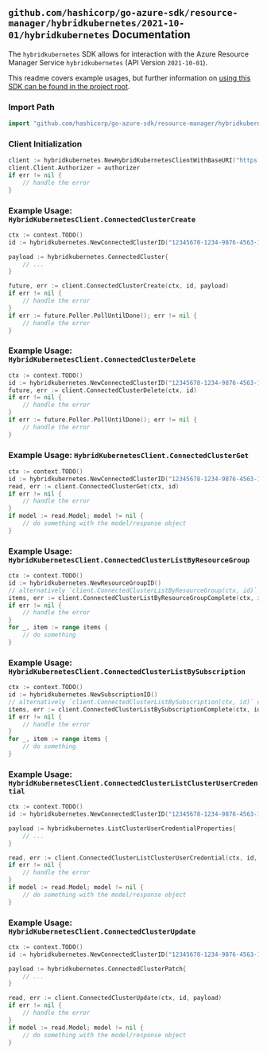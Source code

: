 
## `github.com/hashicorp/go-azure-sdk/resource-manager/hybridkubernetes/2021-10-01/hybridkubernetes` Documentation

The `hybridkubernetes` SDK allows for interaction with the Azure Resource Manager Service `hybridkubernetes` (API Version `2021-10-01`).

This readme covers example usages, but further information on [using this SDK can be found in the project root](https://github.com/hashicorp/go-azure-sdk/tree/main/docs).

### Import Path

```go
import "github.com/hashicorp/go-azure-sdk/resource-manager/hybridkubernetes/2021-10-01/hybridkubernetes"
```


### Client Initialization

```go
client := hybridkubernetes.NewHybridKubernetesClientWithBaseURI("https://management.azure.com")
client.Client.Authorizer = authorizer
if err != nil {
	// handle the error
}
```


### Example Usage: `HybridKubernetesClient.ConnectedClusterCreate`

```go
ctx := context.TODO()
id := hybridkubernetes.NewConnectedClusterID("12345678-1234-9876-4563-123456789012", "example-resource-group", "clusterValue")

payload := hybridkubernetes.ConnectedCluster{
	// ...
}

future, err := client.ConnectedClusterCreate(ctx, id, payload)
if err != nil {
	// handle the error
}
if err := future.Poller.PollUntilDone(); err != nil {
	// handle the error
}
```


### Example Usage: `HybridKubernetesClient.ConnectedClusterDelete`

```go
ctx := context.TODO()
id := hybridkubernetes.NewConnectedClusterID("12345678-1234-9876-4563-123456789012", "example-resource-group", "clusterValue")
future, err := client.ConnectedClusterDelete(ctx, id)
if err != nil {
	// handle the error
}
if err := future.Poller.PollUntilDone(); err != nil {
	// handle the error
}
```


### Example Usage: `HybridKubernetesClient.ConnectedClusterGet`

```go
ctx := context.TODO()
id := hybridkubernetes.NewConnectedClusterID("12345678-1234-9876-4563-123456789012", "example-resource-group", "clusterValue")
read, err := client.ConnectedClusterGet(ctx, id)
if err != nil {
	// handle the error
}
if model := read.Model; model != nil {
	// do something with the model/response object
}
```


### Example Usage: `HybridKubernetesClient.ConnectedClusterListByResourceGroup`

```go
ctx := context.TODO()
id := hybridkubernetes.NewResourceGroupID()
// alternatively `client.ConnectedClusterListByResourceGroup(ctx, id)` can be used to do batched pagination
items, err := client.ConnectedClusterListByResourceGroupComplete(ctx, id)
if err != nil {
	// handle the error
}
for _, item := range items {
	// do something
}
```


### Example Usage: `HybridKubernetesClient.ConnectedClusterListBySubscription`

```go
ctx := context.TODO()
id := hybridkubernetes.NewSubscriptionID()
// alternatively `client.ConnectedClusterListBySubscription(ctx, id)` can be used to do batched pagination
items, err := client.ConnectedClusterListBySubscriptionComplete(ctx, id)
if err != nil {
	// handle the error
}
for _, item := range items {
	// do something
}
```


### Example Usage: `HybridKubernetesClient.ConnectedClusterListClusterUserCredential`

```go
ctx := context.TODO()
id := hybridkubernetes.NewConnectedClusterID("12345678-1234-9876-4563-123456789012", "example-resource-group", "clusterValue")

payload := hybridkubernetes.ListClusterUserCredentialProperties{
	// ...
}

read, err := client.ConnectedClusterListClusterUserCredential(ctx, id, payload)
if err != nil {
	// handle the error
}
if model := read.Model; model != nil {
	// do something with the model/response object
}
```


### Example Usage: `HybridKubernetesClient.ConnectedClusterUpdate`

```go
ctx := context.TODO()
id := hybridkubernetes.NewConnectedClusterID("12345678-1234-9876-4563-123456789012", "example-resource-group", "clusterValue")

payload := hybridkubernetes.ConnectedClusterPatch{
	// ...
}

read, err := client.ConnectedClusterUpdate(ctx, id, payload)
if err != nil {
	// handle the error
}
if model := read.Model; model != nil {
	// do something with the model/response object
}
```
